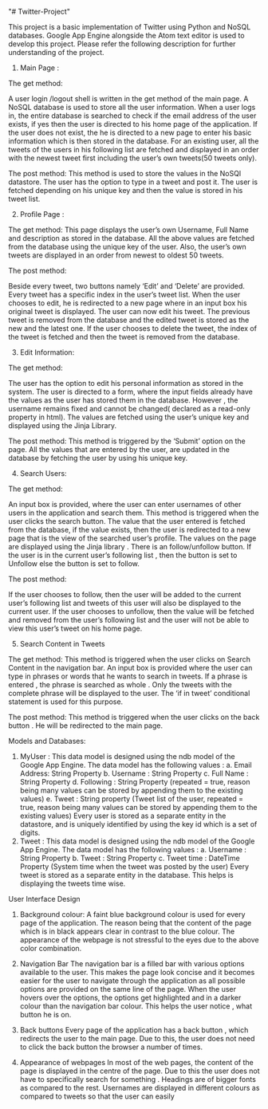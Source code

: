 "# Twitter-Project" 

This project is a basic implementation of Twitter using Python and NoSQL databases. Google App Engine alongside the Atom text editor is used to develop this project. Please refer the following description for further understanding of the project.

1.	Main Page :

The get method:

A user login /logout shell is written in the get method of the main page. A NoSQL database is used to store all the user information.  When a user logs in, the entire database is searched to check if the email address of the user exists, if yes then the user is directed to his home page of the application.
If the user does not exist, the he is directed to a new page to enter his basic information which is then stored in the database. 
For an existing user, all the tweets of the users in his following list are fetched and displayed in an order with the newest tweet first including the user’s own tweets(50 tweets only).

The post  method:
This method is used to store the values in the NoSQl datastore. The user has the option to type in a tweet and post it. The user is fetched depending on his unique key and then the value is stored in his tweet list.

2.	Profile Page :

The get method:
This page displays the user’s own Username, Full Name and description as stored in the database. All the above values are fetched from the database using the unique key of the user. Also, the user’s own tweets are displayed in an order from newest to oldest 50 tweets.

The post method:

Beside every tweet, two buttons namely ‘Edit’ and ‘Delete’ are provided. Every tweet has a specific index in the user’s tweet list. When the user chooses to edit, he is redirected to a new page where in an input box his original tweet is displayed. The user can now edit his tweet. The previous tweet is removed from the database and the edited tweet is stored as the new and the latest one.
If the user chooses to delete the tweet, the index of the tweet is fetched and then the tweet is removed from the database.

3.	Edit Information:

The get method:

The user has the option to edit his personal information as stored in the system. The user is directed to a form, where the input fields already have the values as the user has stored them in the database. However , the username remains fixed and cannot be changed( declared as a read-only property in html). The values are fetched using the user’s unique key and displayed using the Jinja Library.

The post method:
This method is triggered by the ‘Submit’ option on the page. All the values that are entered by the user, are updated in the database by fetching the user by using his unique key.

4.	 Search Users:

The get method:

An input box is provided, where the user can enter usernames of other users in the application and search them. This method is triggered when the user clicks the search button. The value that the user entered is fetched from the database, if the value exists, then the user is redirected to a new page that is the view of the searched user’s profile. The values on the page are displayed using the Jinja library . There is an follow/unfollow button. If the user is in the current user’s following list , then the button is set to Unfollow else the button is set to follow.

The post method:

If the user chooses to follow, then the user will be added to the current user’s following list and tweets of this user will also be displayed to the current user.
If the user chooses to unfollow, then the value will be fetched and removed from the user’s following list and the user will not be able to view this user’s tweet on his home page. 

5.	Search Content in Tweets

The get method:
This method is triggered when the user clicks on Search Content in the navigation bar. An input box is provided where the user can type in phrases or words that he wants to search in tweets. If a phrase is entered , the phrase is searched as whole . Only the tweets with the complete phrase will be displayed to the user. The ‘if in tweet’ conditional statement is used for this purpose.

The post method:
This method is triggered when the user clicks on the back button . He will be redirected to the main page.


Models and Databases:
1.	MyUser :
This data model is designed using the ndb model of the Google App Engine. The data model has the following values :
a.	Email Address: String Property
b.	Username : String Property
c.	Full Name : String Property
d.	Following : String Property (repeated = true, reason being many values can be stored by appending them to the existing values)
e.	Tweet : String property (Tweet list of the user, repeated = true, reason being many values can be stored by appending them to the existing values)
Every user is stored as a separate entity in the datastore, and is uniquely identified by using the key id which is a set of digits.
2.	Tweet :
This data model is designed using the ndb model of the Google App Engine. The data model has the following values :
a.	Username : String Property
b.	Tweet : String Property 
c.	Tweet time : DateTime Property (System time when the tweet was posted by the user)
Every tweet is stored as a separate entity in the database. This helps is displaying the tweets time wise.  


User Interface Design
1.	Background colour:
A faint blue background colour is used for every page of the application. The reason being that the content of the page which is in black appears clear in contrast to the blue colour. The appearance of the webpage is not stressful to the eyes due to the above color combination.

2.	Navigation Bar
The  navigation bar is a filled bar with various options available to the user. This makes the page look concise and it becomes easier for the user to navigate through the application as all possible options are provided on the same line of the page.
When the user hovers over the options, the options get highlighted and in a darker colour than the navigation bar colour. This helps the user notice , what button he is on.
3.	Back buttons
Every page of the application has a back button , which redirects the user to the main page. Due to this, the user does not need to click the back button the browser a number of times. 
4.	Appearance of webpages
In most of the web pages, the content of the page is displayed in the centre of the page. Due to this the user does not have to specifically search for something . Headings are of bigger fonts as compared to the rest. Usernames are displayed in different colours as compared to tweets so that the user can easily 

